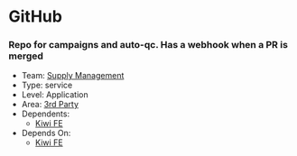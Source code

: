 # GitHub
### Repo for campaigns and auto-qc. Has a webhook when a PR is merged
* Team: [Supply Management](../teams/supply.md)
* Type: service
* Level: Application
* Area: [3rd Party](../areas/3rd-party.png)
* Dependents:
  * [Kiwi FE](kiwi-fe.md)
* Depends On:
  * [Kiwi FE](kiwi-fe.md)
